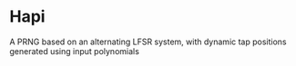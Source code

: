 # Hapi

A PRNG based on an alternating LFSR system, with dynamic tap positions generated using input polynomials
